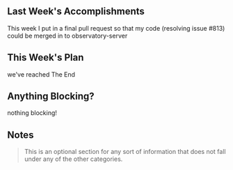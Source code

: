 ## Last Week's Accomplishments

This week I put in a final pull request so that my code (resolving issue #813) could be merged in to observatory-server

## This Week's Plan

we've reached The End

## Anything Blocking?

nothing blocking!

## Notes

> This is an optional section for any sort of information that does not fall under any of the other categories.
